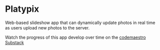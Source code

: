 # Platypix

Web-based slideshow app that can dynamically update photos in real time as users upload new photos to the server.

Watch the progress of this app develop over time on the [codemaestro Substack](https://open.substack.com/pub/codemaestro/p/doing-a-thing-platypix-slideshow)

